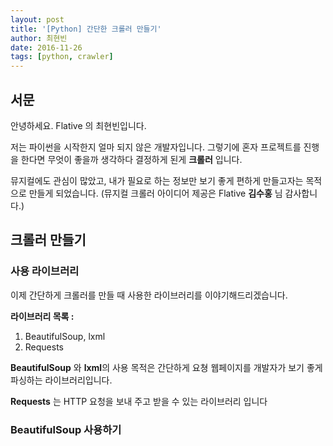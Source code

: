 ```yaml
---
layout: post
title: '[Python] 간단한 크롤러 만들기'
author: 최현빈
date: 2016-11-26
tags: [python, crawler]
---
```


## 서문

안녕하세요. Flative 의 최현빈입니다.

저는 파이썬을 시작한지 얼마 되지 않은 개발자입니다. 그렇기에 혼자 프로젝트를 진행을 한다면 무엇이 좋을까 생각하다 결정하게 된게 **크롤러** 입니다.

뮤지컬에도 관심이 많았고, 내가 필요로 하는 정보만 보기 좋게 편하게 만들고자는 목적으로 만들게 되었습니다.
(뮤지컬 크롤러 아이디어 제공은 Flative **김수홍** 님 감사합니다.)

## 크롤러 만들기 

### 사용 라이브러리
이제 간단하게 크롤러를 만들 때 사용한 라이브러리를 이야기해드리겠습니다.

**라이브러리 목록 :**

1. BeautifulSoup, lxml
2. Requests

**BeautifulSoup** 와 **lxml**의 사용 목적은 간단하게 요쳥 웹페이지를 개발자가 보기 좋게 파싱하는 라이브러리입니다.

**Requests** 는 HTTP 요청을 보내 주고 받을 수 있는 라이브러리 입니다


### BeautifulSoup 사용하기

